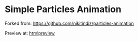 # Simple Particles Animation

Forked from: https://github.com/nikitindiz/particles-animation

Preview at: [htmlpreview](https://htmlpreview.github.io/?https://github.com/zac-j-harris/particles-animation/blob/master/src/index.html)
